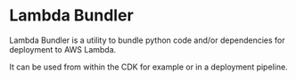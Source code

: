 # Lambda Bundler

Lambda Bundler is a utility to bundle python code and/or dependencies for deployment to AWS Lambda.

It can be used from within the CDK for example or in a deployment pipeline.
